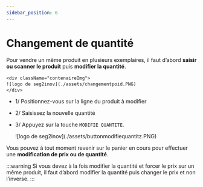 ```yaml
---
sidebar_position: 6
---
```


# Changement de quantité


Pour vendre un même produit en plusieurs exemplaires, il faut d’abord **saisir ou scanner le produit** puis **modifier la quantité**.


    <div className="contenaireImg">
    ![logo de seg2inov](./assets/changementpoid.PNG)
    </div>


- 1/  Positionnez-vous sur la ligne du produit à modifier

- 2/  Saisissez la nouvelle quantité

- 3/ Appuyez sur la touche ```MODIFIE QUANTITE```.


    <div className="contenaireImg">
    ![logo de seg2inov](./assets/buttonmodifiequantitz.PNG)
    </div>

Vous pouvez à tout moment revenir sur le panier en cours pour effectuer une **modification de prix ou de quantité**.

:::warning
Si vous devez à la fois modifier la quantité et forcer le prix sur un même produit, il faut d’abord modifier la quantité puis changer le prix et non l’inverse.
:::
